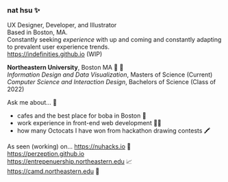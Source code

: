 ### nat hsu ✨
UX Designer, Developer, and Illustrator \
Based in Boston, MA. \
Constantly seeking *experience* with up and coming  and constantly adapting to prevalent user experience trends. \
https://indefinities.github.io (WIP)

**Northeastern University**, Boston MA 📕 🐾 \
*Information Design and Data Visualization*, Masters of Science (Current) \
*Computer Science and Interaction Design*, Bachelors of Science (Class of 2022)


Ask me about... 💬 
* cafes and the best place for boba in Boston 🧋
* work experience in front-end web development 👨‍💻
* how many Octocats I have won from hackathon drawing contests 🖍

As seen (working) on...
https://nuhacks.io 🐙 \
https://perzeption.github.io \
https://entrepenuership.northeastern.edu 📈 \
https://camd.northeastern.edu 🎨

<!--
**indefinities/indefinities** is a ✨ _special_ ✨ repository because its `README.md` (this file) appears on your GitHub profile.

Here are some ideas to get you started:

- 🔭 I’m currently working on ...
- 🌱 I’m currently learning ...
- 👯 I’m looking to collaborate on ...
- 🤔 I’m looking for help with ...
- 💬 Ask me about ...
- 📫 How to reach me: ...
- 😄 Pronouns: ...
- ⚡ Fun fact: ...
-->
